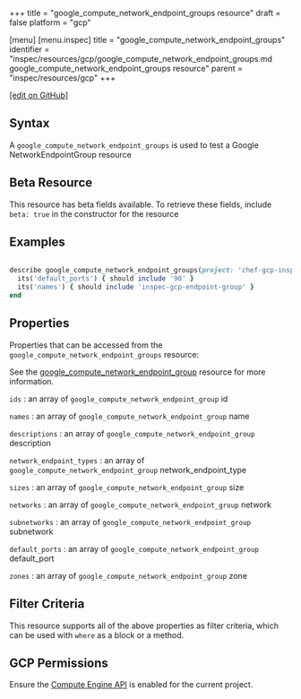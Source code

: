 +++
title = "google_compute_network_endpoint_groups resource"
draft = false
platform = "gcp"

[menu]
  [menu.inspec]
    title = "google_compute_network_endpoint_groups"
    identifier = "inspec/resources/gcp/google_compute_network_endpoint_groups.md google_compute_network_endpoint_groups resource"
    parent = "inspec/resources/gcp"
+++

[\[edit on GitHub\]](https://github.com/inspec/inspec-gcp/blob/master/docs/resources/google_compute_network_endpoint_groups.md)

## Syntax

A `google_compute_network_endpoint_groups` is used to test a Google NetworkEndpointGroup resource

## Beta Resource

This resource has beta fields available. To retrieve these fields, include `beta: true` in the constructor for the resource

## Examples

```ruby

describe google_compute_network_endpoint_groups(project: 'chef-gcp-inspec', zone: 'zone') do
  its('default_ports') { should include '90' }
  its('names') { should include 'inspec-gcp-endpoint-group' }
end
```

## Properties

Properties that can be accessed from the `google_compute_network_endpoint_groups` resource:

See the [google_compute_network_endpoint_group](/inspec/resources/google_compute_network_endpoint_group/#properties) resource for more information.

`ids`
: an array of `google_compute_network_endpoint_group` id

`names`
: an array of `google_compute_network_endpoint_group` name

`descriptions`
: an array of `google_compute_network_endpoint_group` description

`network_endpoint_types`
: an array of `google_compute_network_endpoint_group` network_endpoint_type

`sizes`
: an array of `google_compute_network_endpoint_group` size

`networks`
: an array of `google_compute_network_endpoint_group` network

`subnetworks`
: an array of `google_compute_network_endpoint_group` subnetwork

`default_ports`
: an array of `google_compute_network_endpoint_group` default_port

`zones`
: an array of `google_compute_network_endpoint_group` zone

## Filter Criteria

This resource supports all of the above properties as filter criteria, which can be used
with `where` as a block or a method.

## GCP Permissions

Ensure the [Compute Engine API](https://console.cloud.google.com/apis/library/compute.googleapis.com/) is enabled for the current project.
